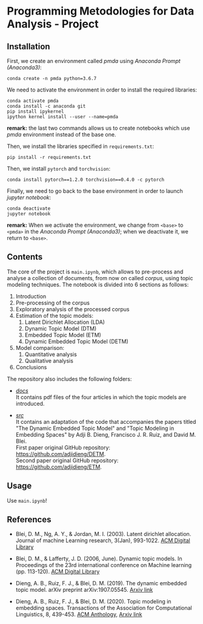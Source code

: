 # Programming Metodologies for Data Analysis - Project

## Installation
First, we create an environment called *pmda* using *Anaconda Prompt (Anaconda3)*:
```
conda create -n pmda python=3.6.7
```
We need to activate the environment in order to install the required libraries:
```
conda activate pmda
conda install -c anaconda git
pip install ipykernel
ipython kernel install --user --name=pmda
```
**remark:** the last two commands allows us to create notebooks which use *pmda* environment instead of the base one.

Then, we install the libraries specified in `requirements.txt`:
```
pip install -r requirements.txt
```
Then, we install `pytorch` and `torchvision`:
```
conda install pytorch==1.2.0 torchvision==0.4.0 -c pytorch
```
Finally, we need to go back to the base environment in order to launch *jupyter notebook*:
```
conda deactivate
jupyter notebook
```
**remark:** When we activate the environment, we change from `<base>` to `<pmda>` in the *Anaconda Prompt (Anaconda3)*; when we deactivate it, we return to `<base>`.

## Contents
The core of the project is `main.ipynb`, which allows to pre-process and analyse a collection of documents, from now on called *corpus*, using topic modeling techniques. The notebook is divided into 6 sections as follows:

1. Introduction
2. Pre-processing of the corpus
3. Exploratory analysis of the processed corpus
4. Estimation of the topic models:
	  1. Latent Dirichlet Allocation (LDA)
	  2. Dynamic Topic Model (DTM)
	  3. Embedded Topic Model (ETM)
	  4. Dynamic Embedded Topic Model (DETM)
5. Model comparison:
	  1. Quantitative analysis
	  2. Qualitative analysis
6. Conclusions

The repository also includes the following folders:
- *[docs](https://github.com/giovannitoto/pmda/tree/master/docs)* \
  It contains pdf files of the four articles in which the topic models are introduced.

- *[src](https://github.com/giovannitoto/pmda/tree/master/src)* \
  It contains an adaptation of the code that accompanies the papers titled "The Dynamic Embedded Topic Model" and "Topic Modeling in Embedding Spaces" by Adji B. Dieng, Francisco J. R. Ruiz, and David M. Blei. \
  First paper original GitHub repository: https://github.com/adjidieng/DETM. \
	Second paper original GitHub repository: https://github.com/adjidieng/ETM.

## Usage
Use `main.ipynb`!


## References

- Blei, D. M., Ng, A. Y., & Jordan, M. I. (2003). Latent dirichlet allocation. Journal of machine Learning research, 3(Jan), 993-1022. [ACM Digital Library](https://dl.acm.org/doi/10.5555/944919.944937)

- Blei, D. M., & Lafferty, J. D. (2006, June). Dynamic topic models. In Proceedings of the 23rd international conference on Machine learning (pp. 113-120). [ACM Digital Library](https://doi.org/10.1145/1143844.1143859)

- Dieng, A. B., Ruiz, F. J., & Blei, D. M. (2019). The dynamic embedded topic model. arXiv preprint arXiv:1907.05545. [Arxiv link](https://arxiv.org/abs/1907.05545)

- Dieng, A. B., Ruiz, F. J., & Blei, D. M. (2020). Topic modeling in embedding spaces. Transactions of the Association for Computational Linguistics, 8, 439-453. [ACM Anthology](https://aclanthology.org/2020.tacl-1.29/),  [Arxiv link](https://arxiv.org/abs/1907.04907)
